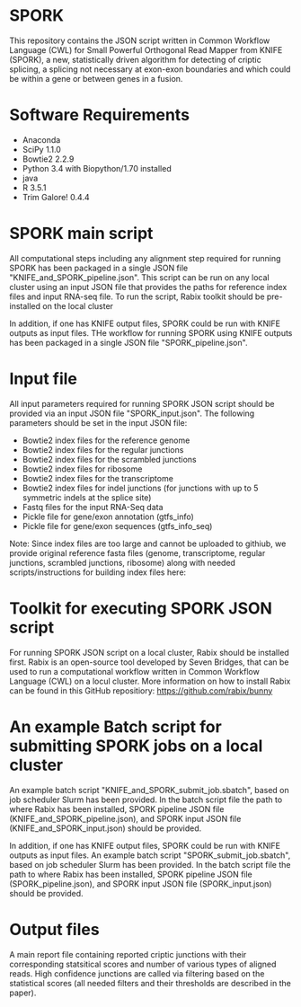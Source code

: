 # SPORK

This repository contains the JSON script written in Common Workflow Language (CWL) for Small Powerful Orthogonal Read Mapper from KNIFE (SPORK), a new, statistically driven algorithm for detecting of criptic splicing, a splicing not necessary at exon-exon boundaries and which could be within a gene or between genes in a fusion.

# Software Requirements

- Anaconda
- SciPy 1.1.0
- Bowtie2 2.2.9
- Python 3.4 with Biopython/1.70 installed
- java
- R 3.5.1
- Trim Galore! 0.4.4

# SPORK main script

All computational steps including any alignment step required for running SPORK has been packaged in a single JSON file "KNIFE_and_SPORK_pipeline.json". This script can be run on any local cluster using an input JSON file that provides the paths for reference index files and input RNA-seq file. To run the script, Rabix toolkit should be pre-installed on the local cluster

In addition, if one has KNIFE output files, SPORK could be run with KNIFE outputs as input files. THe workflow for running SPORK using KNIFE outputs 
has been packaged in a single JSON file "SPORK_pipeline.json". 

# Input file

All input parameters required for running SPORK JSON script should be provided via an input JSON file "SPORK_input.json". The following parameters should be set in the input JSON file:

- Bowtie2 index files for the reference genome
- Bowtie2 index files for the regular junctions
- Bowtie2 index files for the scrambled junctions
- Bowtie2 index files for ribosome
- Bowtie2 index files for the transcriptome
- Bowtie2 index files for indel junctions (for junctions with up to 5 symmetric indels at the splice site)
- Fastq files for the input RNA-Seq data
- Pickle file for gene/exon annotation (gtfs_info)
- Pickle file for gene/exon sequences (gtfs_info_seq)

Note: Since index files are too large and cannot be uploaded to githiub, we provide original reference fasta files (genome, transcriptome, regular junctions, scrambled junctions, ribosome) along with needed scripts/instructions for building index files here: 


# Toolkit for executing SPORK JSON script

For running SPORK JSON script on a local cluster, Rabix should be installed first. Rabix is an open-source tool developed by Seven Bridges, that can be used to run a computational workflow written in Common Workflow Language (CWL) on a locul cluster. More information on how to install Rabix can be found in this GitHub repositiory: https://github.com/rabix/bunny 


# An example Batch script for submitting SPORK jobs on a local cluster

An example batch script "KNIFE_and_SPORK_submit_job.sbatch", based on job scheduler Slurm has been provided. In the batch script file the path to where Rabix has been installed, SPORK pipeline JSON file (KNIFE_and_SPORK_pipeline.json), and SPORK input JSON file (KNIFE_and_SPORK_input.json) should be provided. 

In addition, if one has KNIFE output files, SPORK could be run with KNIFE outputs as input files. An example batch script "SPORK_submit_job.sbatch", based on job scheduler Slurm has been provided. In the batch script file the path to where Rabix has been installed, SPORK pipeline JSON file (SPORK_pipeline.json), and SPORK input JSON file (SPORK_input.json) should be provided. 

# Output files

A main report file containing reported criptic junctions with their corresponding statsitical scores and number of various types of aligned reads. High confidence junctions are called via filtering based on the statistical scores (all needed filters and their thresholds are described in the paper).
